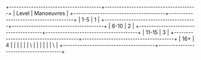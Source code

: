 +--------------------------------------+--------------------------------------+
| Level                            | Manoeuvres                       |
+--------------------------------------+--------------------------------------+
| 1-5                                  | 1                                    |
+--------------------------------------+--------------------------------------+
| 6-10                                 | 2                                    |
+--------------------------------------+--------------------------------------+
| 11-15                                | 3                                    |
+--------------------------------------+--------------------------------------+
| 16+                                  | 4                                    |
|                                      |                                      |
|                                      | \                                    |
|                                      |                                      |
|                                      | \                                    |
+--------------------------------------+--------------------------------------+

